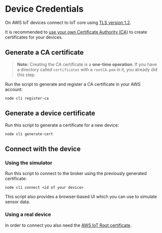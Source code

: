 # Device Credentials

On AWS IoT devices connect to IoT core using
[TLS version 1.2](https://docs.aws.amazon.com/iot/latest/developerguide/iot-security-identity.html).

It is recommended to
[use your own Certificate Authority (CA)](https://docs.aws.amazon.com/iot/latest/developerguide/device-certs-your-own.html)
to create certificates for your devices.

## Generate a CA certificate

> **Note:** Creating the CA certificate is a **one-time operation**. If you have
> a directory called `certificates` with a `rootCA.pem` in it, you already did
> this step.

Run the script to generate and register a CA certificate in your AWS account:

    node cli register-ca

## Generate a device certificate

Run this script to generate a certificate for a new device:

    node cli generate-cert

## Connect with the device

### Using the simulator

Run this script to connect to the broker using the previously generated
certificate:

    node cli connect <id of your device>

This script also provides a browser-based UI which you can use to simulate
sensor data.

### Using a real device

In order to connect you also need the
[AWS IoT Root certificate](https://www.amazontrust.com/repository/AmazonRootCA1.pem).
